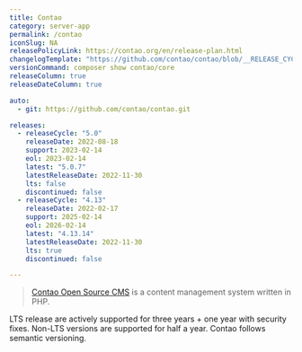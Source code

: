 ```yaml
---
title: Contao
category: server-app
permalink: /contao
iconSlug: NA
releasePolicyLink: https://contao.org/en/release-plan.html
changelogTemplate: "https://github.com/contao/contao/blob/__RELEASE_CYCLE__/CHANGELOG.md"
versionCommand: composer show contao/core
releaseColumn: true
releaseDateColumn: true

auto:
  - git: https://github.com/contao/contao.git

releases:
  - releaseCycle: "5.0"
    releaseDate: 2022-08-18
    support: 2023-02-14
    eol: 2023-02-14
    latest: "5.0.7"
    latestReleaseDate: 2022-11-30
    lts: false
    discontinued: false
  - releaseCycle: "4.13"
    releaseDate: 2022-02-17
    support: 2025-02-14
    eol: 2026-02-14
    latest: "4.13.14"
    latestReleaseDate: 2022-11-30
    lts: true
    discontinued: false

---
```


> [Contao Open Source CMS](https://contao.org) is a content management system written in PHP.

LTS release are actively supported for three years + one year with security fixes. Non-LTS versions are supported for half a year.
Contao follows semantic versioning.
